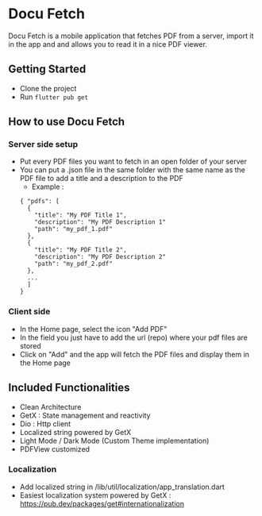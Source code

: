 # Docu Fetch

Docu Fetch is a mobile application that fetches PDF from a server, import it in the app and and allows you to read it in a nice PDF viewer.

## Getting Started

- Clone the project
- Run `flutter pub get`

## How to use Docu Fetch

### Server side setup

- Put every PDF files you want to fetch in an open folder of your server
- You can put a .json file in the same folder with the same name as the PDF file to add a title and a description to the PDF
    - Example :
  ```
  { "pdfs": [
    {
      "title": "My PDF Title 1",
      "description": "My PDF Description 1"
      "path": "my_pdf_1.pdf"
    },
    {
      "title": "My PDF Title 2",
      "description": "My PDF Description 2"
      "path": "my_pdf_2.pdf"
    },
    ...
    ]
  }
  ```

### Client side

- In the Home page, select the icon "Add PDF"
- In the field you just have to add the url (repo) where your pdf files are stored
- Click on "Add" and the app will fetch the PDF files and display them in the Home page


## Included Functionalities

- Clean Architecture
- GetX : State management and reactivity
- Dio : Http client
- Localized string powered by GetX
- Light Mode / Dark Mode (Custom Theme implementation)
- PDFView customized


### Localization

- Add localized string in /lib/util/localization/app_translation.dart
- Easiest localization system powered by GetX : https://pub.dev/packages/get#internationalization
